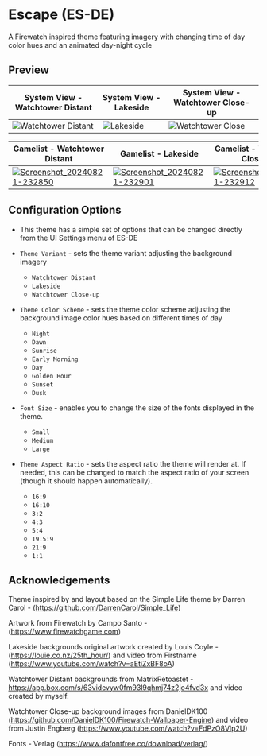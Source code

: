 # Escape (ES-DE)
A Firewatch inspired theme featuring imagery with changing time of day color hues and an animated day-night cycle 

## **Preview**
| System View - Watchtower Distant | System View - Lakeside | System View - Watchtower Close-up|
|----|----|----|
| ![Watchtower Distant](https://github.com/user-attachments/assets/49b53fd9-c5e0-4991-aafd-5afebce82e1d) | ![Lakeside](https://github.com/user-attachments/assets/12333f0c-5cb2-427d-82c0-1a9547f0c497) | ![Watchtower Close](https://github.com/user-attachments/assets/9458ad5c-73b9-4e75-b416-2785c6cb25cb) |

| Gamelist - Watchtower Distant | Gamelist - Lakeside | Gamelist - Watchtower Close-up |
|----|----|----|
| [![Screenshot_20240821-232850](https://github.com/user-attachments/assets/b395da77-13e2-43f9-bb5a-cb30805fe502)](https://youtu.be/JlIpcWNn5FM) | [![Screenshot_20240821-232901](https://github.com/user-attachments/assets/4f788127-0f2f-4d6e-92c9-18e63198aa97)](https://youtu.be/pFctB3Vy0MQ) | [![Screenshot_20240821-232912](https://github.com/user-attachments/assets/7cc42afb-db32-48d8-932b-a0b58527bb64)](https://youtu.be/RjYVJHkv8vQ) |

## **Configuration Options**

- This theme has a simple set of options that can be changed directly from the UI Settings menu of ES-DE
  
- `Theme Variant` - sets the theme variant adjusting the background imagery
   - `Watchtower Distant`
   - `Lakeside`
   - `Watchtower Close-up`

 - `Theme Color Scheme` - sets the theme color scheme adjusting the background image color hues based on different times of day
   - `Night`
   - `Dawn`
   - `Sunrise`
   - `Early Morning`
   - `Day`
   - `Golden Hour`
   - `Sunset`
   - `Dusk`
     
- `Font Size` - enables you to change the size of the fonts displayed in the theme.
   - `Small`
   - `Medium`
   - `Large`
     
- `Theme Aspect Ratio` - sets the aspect ratio the theme will render at. If needed, this can be changed to match the aspect ratio of your screen (though it should happen automatically).
   - `16:9`
   - `16:10`
   - `3:2`
   - `4:3`
   - `5:4`
   - `19.5:9`
   - `21:9`
   - `1:1`

## **Acknowledgements**

Theme inspired by and layout based on the Simple Life theme by Darren Carol - (https://github.com/DarrenCarol/Simple_Life)

Artwork from Firewatch by Campo Santo - (https://www.firewatchgame.com)

Lakeside backgrounds original artwork created by Louis Coyle - (https://louie.co.nz/25th_hour/) and video from Firstname (https://www.youtube.com/watch?v=aEtiZxBF8oA)

Watchtower Distant backgrounds from MatrixRetoastet - https://app.box.com/s/63videvyw0fm93l9qhmj74z2jo4fvd3x and video created by myself.

Watchtower Close-up background images from DanielDK100 (https://github.com/DanielDK100/Firewatch-Wallpaper-Engine) and video from Justin Engberg (https://www.youtube.com/watch?v=FdPzO8Vlp2U)

Fonts - Verlag (https://www.dafontfree.co/download/verlag/)

